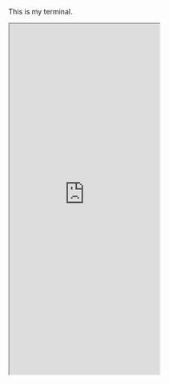 This is my terminal.

<iframe src=https://thetrevor.tech/terminal.html width=300px height=700px >

I will - at least for now - not tell you the specifications, but what
can be seen closest from the eye.



;tags: linux life
